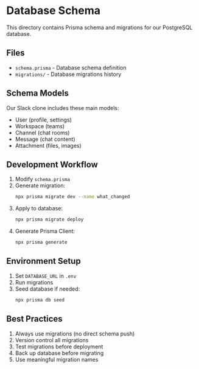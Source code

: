 # Database Schema

This directory contains Prisma schema and migrations for our PostgreSQL database.

## Files

- `schema.prisma` - Database schema definition
- `migrations/` - Database migrations history

## Schema Models

Our Slack clone includes these main models:
- User (profile, settings)
- Workspace (teams)
- Channel (chat rooms)
- Message (chat content)
- Attachment (files, images)

## Development Workflow

1. Modify `schema.prisma`
2. Generate migration:
   ```bash
   npx prisma migrate dev --name what_changed
   ```
3. Apply to database:
   ```bash
   npx prisma migrate deploy
   ```
4. Generate Prisma Client:
   ```bash
   npx prisma generate
   ```

## Environment Setup

1. Set `DATABASE_URL` in `.env`
2. Run migrations
3. Seed database if needed:
   ```bash
   npx prisma db seed
   ```

## Best Practices

1. Always use migrations (no direct schema push)
2. Version control all migrations
3. Test migrations before deployment
4. Back up database before migrating
5. Use meaningful migration names
